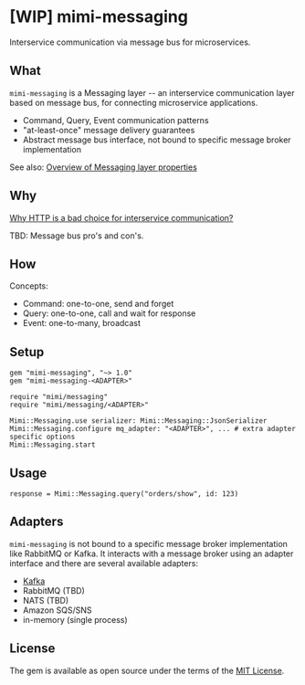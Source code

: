 # [WIP] mimi-messaging

Interservice communication via message bus for microservices.

## What

`mimi-messaging` is a Messaging layer -- an interservice
communication layer based on message bus, for connecting microservice applications.

* Command, Query, Event communication patterns
* "at-least-once" message delivery guarantees
* Abstract message bus interface, not bound to specific message broker implementation

See also: [Overview of Messaging layer properties](docs/Messaging_Layer_Properties.md)

## Why

[Why HTTP is a bad choice for interservice communication?](docs/Why_HTTP_is_a_bad_choice.md)

TBD: Message bus pro's and con's.

## How

Concepts:

* Command: one-to-one, send and forget
* Query: one-to-one, call and wait for response
* Event: one-to-many, broadcast

## Setup

```
gem "mimi-messaging", "~> 1.0"
gem "mimi-messaging-<ADAPTER>"
```

```
require "mimi/messaging"
require "mimi/messaging/<ADAPTER>"

Mimi::Messaging.use serializer: Mimi::Messaging::JsonSerializer
Mimi::Messaging.configure mq_adapter: "<ADAPTER>", ... # extra adapter specific options
Mimi::Messaging.start
```

## Usage

```
response = Mimi::Messaging.query("orders/show", id: 123)
```

## Adapters

`mimi-messaging` is not bound to a specific message broker implementation like RabbitMQ or Kafka. It interacts with a message broker using an adapter interface and
there are several available adapters:

* [Kafka](https://github.com/kukushkin/mimi-messaging-kafka)
* RabbitMQ (TBD)
* NATS (TBD)
* Amazon SQS/SNS
* in-memory (single process)


## License

The gem is available as open source under the terms of the [MIT License](http://opensource.org/licenses/MIT).

